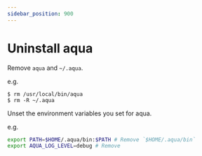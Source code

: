 ```yaml
---
sidebar_position: 900
---
```


# Uninstall aqua

Remove `aqua` and `~/.aqua`.

e.g.

```console
$ rm /usr/local/bin/aqua
$ rm -R ~/.aqua
```

Unset the environment variables you set for aqua.

e.g.

```sh
export PATH=$HOME/.aqua/bin:$PATH # Remove `$HOME/.aqua/bin`
export AQUA_LOG_LEVEL=debug # Remove
```
